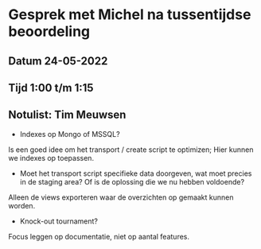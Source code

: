 # Gesprek met Michel na tussentijdse beoordeling

## Datum 24-05-2022

## Tijd 1:00 t/m 1:15

## Notulist: Tim Meuwsen

- Indexes op Mongo of MSSQL?

Is een goed idee om het transport / create script te optimizen; Hier kunnen we indexes op toepassen.

- Moet het transport script specifieke data doorgeven, wat moet precies in de staging area?
Of is de oplossing die we nu hebben voldoende?

Alleen de views exporteren waar de overzichten op gemaakt kunnen worden.

- Knock-out tournament?

Focus leggen op documentatie, niet op aantal features.
